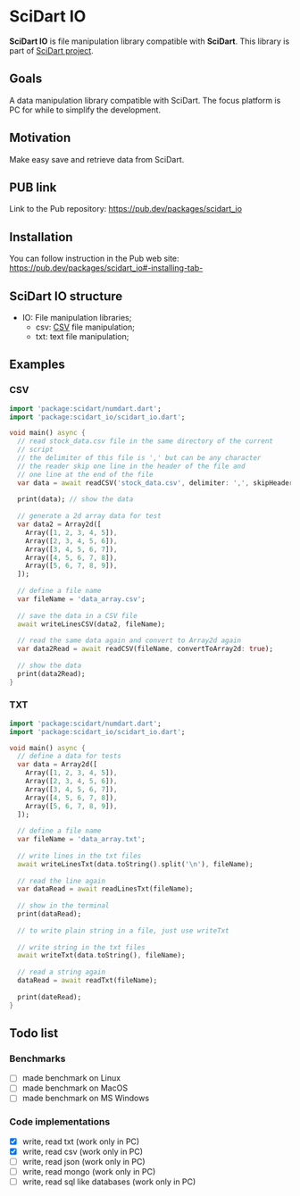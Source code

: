 # SciDart IO
**SciDart IO** is file manipulation library compatible with **SciDart**. This library is part of [SciDart project](https://github.com/scidart).

## Goals
A data manipulation library compatible with SciDart. The focus platform is PC for while to simplify the development.

## Motivation
Make easy save and retrieve data from SciDart.

## PUB link
Link to the Pub repository: https://pub.dev/packages/scidart_io

## Installation
You can follow instruction in the Pub web site: https://pub.dev/packages/scidart_io#-installing-tab-

## SciDart IO structure
* IO: File manipulation libraries;
  * csv: [CSV](https://en.wikipedia.org/wiki/Comma-separated_values) file manipulation;
  * txt: text file manipulation;
  
## Examples
### CSV
```Dart
import 'package:scidart/numdart.dart';
import 'package:scidart_io/scidart_io.dart';

void main() async {
  // read stock_data.csv file in the same directory of the current
  // script
  // the delimiter of this file is ',' but can be any character
  // the reader skip one line in the header of the file and
  // one line at the end of the file
  var data = await readCSV('stock_data.csv', delimiter: ',', skipHeader: 1, skipFooter: 1);
  
  print(data); // show the data
  
  // generate a 2d array data for test
  var data2 = Array2d([
    Array([1, 2, 3, 4, 5]),
    Array([2, 3, 4, 5, 6]),
    Array([3, 4, 5, 6, 7]),
    Array([4, 5, 6, 7, 8]),
    Array([5, 6, 7, 8, 9]),
  ]);
  
  // define a file name
  var fileName = 'data_array.csv';
  
  // save the data in a CSV file
  await writeLinesCSV(data2, fileName);
  
  // read the same data again and convert to Array2d again
  var data2Read = await readCSV(fileName, convertToArray2d: true);
  
  // show the data
  print(data2Read);
}
```
### TXT
```Dart
import 'package:scidart/numdart.dart';
import 'package:scidart_io/scidart_io.dart';

void main() async {
  // define a data for tests
  var data = Array2d([
    Array([1, 2, 3, 4, 5]),
    Array([2, 3, 4, 5, 6]),
    Array([3, 4, 5, 6, 7]),
    Array([4, 5, 6, 7, 8]),
    Array([5, 6, 7, 8, 9]),
  ]);
  
  // define a file name
  var fileName = 'data_array.txt';
  
  // write lines in the txt files
  await writeLinesTxt(data.toString().split('\n'), fileName);
  
  // read the line again
  var dataRead = await readLinesTxt(fileName);
  
  // show in the terminal
  print(dataRead);
  
  // to write plain string in a file, just use writeTxt
  
  // write string in the txt files
  await writeTxt(data.toString(), fileName);
    
  // read a string again
  dataRead = await readTxt(fileName);
  
  print(dateRead);
}

```

## Todo list
### Benchmarks
- [ ] made benchmark on Linux
- [ ] made benchmark on MacOS
- [ ] made benchmark on MS Windows

### Code implementations
- [x] write, read txt (work only in PC)
- [x] write, read csv (work only in PC)
- [ ] write, read json (work only in PC)
- [ ] write, read mongo (work only in PC)
- [ ] write, read sql like databases (work only in PC)